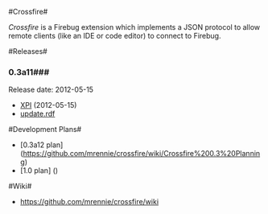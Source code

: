 #Crossfire#

*Crossfire* is a Firebug extension which implements a JSON protocol to allow remote clients 
(like an IDE or code editor) to connect to Firebug.

#Releases#
### 0.3a11### 
Release date: 2012-05-15

* [XPI](https://github.com/mrennie/crossfire/wiki/releases/0.3a11/crossfire-0.3a11.xpi) (2012-05-15)
* [update.rdf](https://github.com/mrennie/crossfire/wiki/releases/0.3a11/update.rdf)

#Development Plans#

* [0.3a12 plan] (https://github.com/mrennie/crossfire/wiki/Crossfire%200.3%20Planning)
* [1.0 plan] ()

#Wiki#

* https://github.com/mrennie/crossfire/wiki